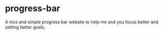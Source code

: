 # progress-bar
A nice and simple progress bar website to help me and you focus better and setting better goals.
